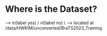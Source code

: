 # Where is the Dataset?
--> tr(label yes) / vl(label no) \\
--> located at /data/HWKIM/unconverted/BraTS2023_Training
